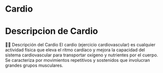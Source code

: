 # Cardio

# Descripcion de Cardio
🏃‍♂️ Descripción del Cardio
El cardio (ejercicio cardiovascular) es cualquier actividad física que eleva el ritmo cardíaco y mejora la capacidad del sistema cardiovascular para transportar oxígeno y nutrientes por el cuerpo. Se caracteriza por movimientos repetitivos y sostenidos que involucran grandes grupos musculares.